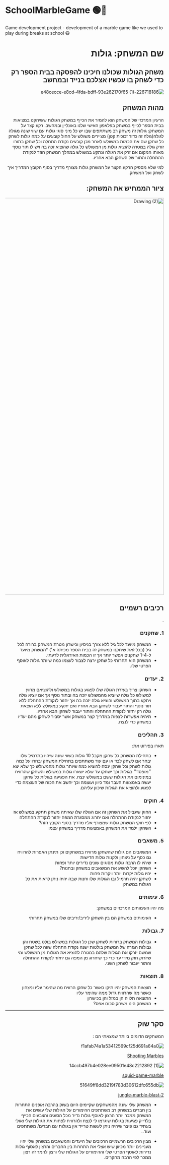 # SchoolMarbleGame :green_circle::large_blue_circle:
Game development project - development of a marble game like we used to play during breaks at school :smiley:

<div dir='rtl' lang='he'>

# שם המשחק: גולות
  

## משחק הגולות שכולנו חיכינו להפסקה בבית הספר רק כדי לשחק בו עכשיו אצלכם בנייד ובמחשב ##
  
  
![226718186-e48cecce-e8cd-4fda-bdff-93e262170f65 (1)](https://user-images.githubusercontent.com/73976733/226732580-4243460f-619e-413a-8736-16ca96c29213.png) 


## מהות המשחק
 
הרעיון המרכזי של המשחק הוא להמיר את הכייף במשחק הגולות ששיחקנו במציאות בבית הספר לכייף במשחק בפלאפון האישי שלנו באונליין ובמחשב.
 רקע קצר על המשחק: גולות זה משחק רב משתתפים שבו יש כל מיני סוגי גולות עם שווי שונה מגולה לגולה(גולה זה כדור זכוכית קטן)
מציירים משולש על החול קובעים על כמה גולות לשחק כל שחקן שם את הכמות במשולש לאחר מכן קובעים נקודת התחלה וכל שחקן בתורו זורק גולה במטרה להוציא גולות מן המשולש כל גולה שהוציא זכה בה ויש לו תור נוסף מאותו המקום אם זרק את הגולה ונתקע במשולש במהלך המשחק חוזר לנקודת ההתחלה והתור של השחקן הבא אחריו.

 למי שלא מספיק הרקע הקצר על המשחק גולות מצורף מדריך בסוף הקובץ המדריך איך לשחק ועל המשחק.
 
## ציור הממחיש את המשחק:

<img width="1260" alt="Drawing (2)" src="https://user-images.githubusercontent.com/73976733/226747664-5b376129-ad2e-4b3f-8a66-14fc78d914e4.png">



## רכיבים רשמיים
.

### 1. שחקנים

* המשחק מיועד לכל גיל ללא צורך בניסיון וכישרון מטרת המשחק ברורה לכל גיל (בכל זאת שיחקנו במשחק זה בבית הספר מכיתה א׳)
*המשחק מיועד ל-1-4 שחקנים אפשר יותר אך זו הכמות האידאלית לדעתי.
* המשחק הוא תחרותי כל שחקן ירצה לצבור לעצמו כמה שיותר גולות לאוסף הפרטי שלו.
 
### 2. יעדים

* השחקן צריך בעזרת הגולה שלו לפגוע בגולות במשולש ולהוציאם מחוץ למשולש כל גולה שיוציא מהמשולש יזכה בה ובתור נוסף אך אם יוציא גולה ויתקע בתוך המשולש והוציא גולה יזכה בה אך יחזור לנקודת ההתחלה ללא תור נוסף והתור יעבור לשחקן הבא אחריו ואם יתקע במשולש ללא הוצאת גולה רק יחזור לנקודת ההתחלה והתור יעבור לשחקן הבא אחריו.
* תיהיה אפשרות לצפות במדריך קצר במשחק אשר יסביר לשחקן מהם יעדיו במשחק כדי לנצח.

### 3. תהליכים

תארו בפירוט את:

* בתחילת המשחק כל שחקן מקבל 10 גולות בשווי שונה שיהיו בתרמיל שלו יבחר אם לשחק לבד או עם עוד משתתפים בתחילת המשחק יבחרו על כמה גולות לשחק וכל שחקן ינסה להוציא כמה שיותר גולות מהמשולש כך שלא יצא ״מופסד״ בגולות וכך ישחקו עד שלא ישארו גולות במשולש והשחקן שהרוויח במינימום את הגולות ששם במשולש ינצח.
 את הפגיעה בגולות כל שחקן יעשה באמצעות העבר ומד כיוון ועוצמה וכך יחשב את הכוח של העוצמה כדי לפגוע ולהוציא את הגולות שיכוון עליהם. 

### 4. חוקים

* החוק שיגביל את השחקן זה אם הגולה שלו שאיתה משחק תתקע במשולש אז יחזור לנקודת ההתחלה ואם יחרוג ממסגרת המפה יחזור לנקודת ההתחלה
* לפי חוקי המשחק גולות שמצורף אליו מדריך בסוף הקובץ הזה?
* השחקן ילמד את המשחק באמצעות מדריך במשחק עצמו


### 5. משאבים

* המשאבים הם גולות שהשחקן מרוויח במשחקים וכן תינתן האפרות להרוויח גם כסף על ניצחון ולקנות גולות חדישות
* שיהיו לו הרבה גולות מסוגים שונים נדירים יותר ופחות
* השחקן יוכל להשיג את המשאבים במשחק ובחנות?
* יהיו גולות יקרות יותר ויקרות פחות
* לשחקן יהיה תרמיל ובו הגולות שלו וחנות שבה יהיה ניתן לראות את כל הגולות במשחק

### 6. עימותים

מה יהיו העימותים המרכזיים במשחק:

* העימותים במשחק הם בין השחקן ליריב/יריבים שלו במשחק תחרותי  


### 7. גבולות
 
* גבולות המשחק ברורות לשחקן שכן כל הגולות במשולש בולט בשטח והן גבולות הגזרה של המשחק בולטות
 ישנה נקודת התחלה שווה לכל שחקן שמשם יזרקו את הגולות שלהם במטרה להוציא את הגולות מן המשולש ומי שיזרוק חזק מידי עד כדי כך שיחרוג מן המפה גם יחזור לנקודת ההתחלה והתור יעבור לשחקן השני. 
 

### 8. תוצאות

* תוצאות המשחק יהיו תיקו כאשר כל שחקן הרוויח מה שהימר עליו וניצחון כאשר מה שהרוויח גדול ממה שהימר עליו 
* התוצאה תלויה הן במזל והן בכישרון 
* המשחק הינו משחק סכום אפס?

---

## סקר שוק
  
  המשחקים הדומים ביותר שמצאתי הם :

![f1afab74a1a53412569cf25d691a64a0](https://user-images.githubusercontent.com/73976733/226748321-6c27d28a-8b43-4043-a5b4-d2bd9b8356f5.jpeg)
  
  [Shooting Marbles](https://freegamesboom.com/he/games/shooting-marbles/)


![14ccb497b4e028ee09501e48c2212892 (1)](https://user-images.githubusercontent.com/73976733/226748147-0c3c3c7a-56d0-4292-940b-d8065b2958e5.jpeg)
  
  [squid-game-marble](https://freegamesboom.com/he/games/squid-game-marble/)
 
![51649ff8dd3219f783d30612dfc655db](https://user-images.githubusercontent.com/73976733/226751545-529cf049-a28f-4582-af47-d470865706bb.jpeg)
  
  [jungle-marble-blast-2](https://freegamesboom.com/he/games/jungle-marble-blast-2/)


* המשחק שלי שונה מהמשחקים שקיימים היום בשוק בהרבה אופנים התחרות בין חברים במשחק רב משתתפים ההימורים על הגולות שלי עושים את המשחק ממכר יותר הרצון לאוסף גולות נדיר מכל הסוגים והצבעים הכייף בלדייק פגיעות בגולות שיגרמו לי לנצח ולהרוויח לפחות את הגולות שלי ואולי בעתיד גם פיצר שיהיה ניתן לעשות טרייד אין בגולות עם חברים/ משתתפים ועוד.. 

* מבין הרכיבים הרשמיים הרכיבים של היעדים והמשאבים במשחק שלי יהיו מעניינים יותר מכיוון שיש אצלי את התחרות בין החברים והרצון לאסוף גולות נדירות לאוסף הפרטי שלי וההימורים על הגולות שלי ורצון להמר זה רצון ממכר לפי הרבה מחקרים. 


</div>
